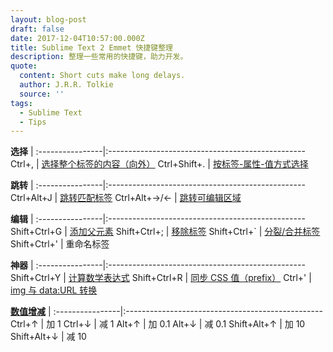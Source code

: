 ```yaml
---
layout: blog-post
draft: false
date: 2017-12-04T10:57:00.000Z
title: Sublime Text 2 Emmet 快捷键整理
description: 整理一些常用的快捷键，助力开发。
quote:
  content: Short cuts make long delays.
  author: J.R.R. Tolkie
  source: ''
tags:
  - Sublime Text
  - Tips
---
```


**选择**         |
:----------------|:-------------------------------------------------
Ctrl+,           |       [选择整个标签的内容（向外）](http://docs.emmet.io/actions/expand-abbreviation/)
Ctrl+Shift+.     |       [按标签-属性-值方式选择](http://docs.emmet.io/actions/select-item/)

**跳转**         |
:----------------|:-------------------------------------------------
Ctrl+Alt+J       |       [跳转匹配标签](http://docs.emmet.io/actions/go-to-pair/)
Ctrl+Alt+→/←     |       [跳转可编辑区域](http://docs.emmet.io/actions/go-to-edit-point/)

**编辑**         |
:----------------|:-------------------------------------------------
Shift+Ctrl+G     |       [添加父元素](http://docs.emmet.io/actions/wrap-with-abbreviation/)
Shift+Ctrl+;     |       [移除标签](http://docs.emmet.io/actions/remove-tag/)
Shift+Ctrl+`     |       [分裂/合并标签](http://docs.emmet.io/actions/split-join-tag/)
Shift+Ctrl+'     |       重命名标签

**神器**         |
:----------------|:-------------------------------------------------
Shift+Ctrl+Y     |       [计算数学表达式](http://docs.emmet.io/actions/evaluate-math/)
Shift+Ctrl+R     |       [同步 CSS 值（prefix）](http://docs.emmet.io/actions/reflect-css-value/)
Ctrl+'           |       [img 与 data:URL 转换](http://docs.emmet.io/actions/base64/)

**[数值增减](http://docs.emmet.io/actions/inc-dec-number/)** |
:----------------|:-------------------------------------------------
Ctrl+↑           |       加 1
Ctrl+↓           |       减 1
Alt+↑            |       加 0.1
Alt+↓            |       减 0.1
Shift+Alt+↑      |       加 10
Shift+Alt+↓      |       减 10


